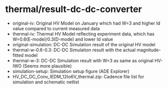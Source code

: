 # thermal/result-dc-dc-converter

- original-iv: Original HV Model on January which had W=3 and higher Id value compared to current measured data
- thermal-iv: Thermal HV Model reflecting experiment data, which has W=0.6(E-mode)/0.3(D-mode) and lower Id value
- original-simulation: DC-DC Simulation result of the original HV model
- thermal-w-0.6-0.3: DC-DC Simulation result with the actual magnitude-fitted model
- thermal-w-3: DC-DC Simulation result with W=3 as same as original HV-IWO (Seems more plausible)
- simulation-setup: Simulation setup figure (ADE Explorer)
- HV_DC_DC_Conv_IEDM_12to6V_thermal.zip: Cadence file list for simulation and schematic netlist
